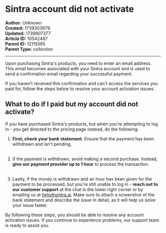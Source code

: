 # Sintra account did not activate

**Author:** Unknown  
**Created:** 1739303679  
**Updated:** 1739807377  
**Article ID:** 10542487  
**Parent ID:** 12115595  
**Parent Type:** collection  

---

Upon purchasing Sintra's products, you need to enter an email address. This email becomes associated with your Sintra account and is used to send a confirmation email regarding your successful payment.

If you haven’t received this confirmation and can't access the services you paid for, follow the steps below to resolve your account activation issues.

## What to do if I paid but my account did not activate?

If you have purchased Sintra's products, but when you're attempting to log in - you get directed to the pricing page instead, do the following:

  1. **First, check your bank statement**. Ensure that the payment has been withdrawn and isn't pending.  
​

  2. If the payment is withdrawn, avoid making a second purchase. Instead, **give our payment provider up to 1 hour** to process the transaction.  
​

  3. Lastly, if the money is withdrawn and an hour has been given for the payment to be processed, but you're still unable to log in - **reach out to our customer support** at the chat in the lower right corner or by emailing us at [help@sintra.ai](mailto:help@sintra.ai). Make sure to attach a screenshot of the bank statement and describe the issue in detail, as it will help us solve your issue faster. 




By following these steps, you should be able to resolve any account activation issues. If you continue to experience problems, our support team is ready to assist you.
